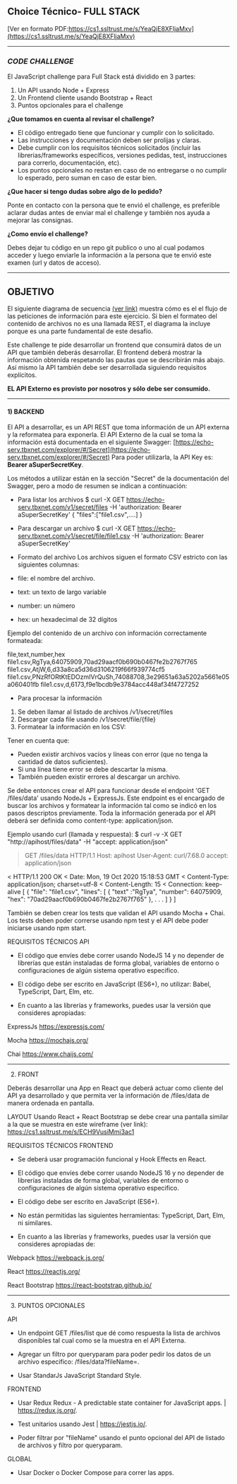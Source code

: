 ## Choice Técnico- FULL STACK

[Ver en formato PDF:https://cs1.ssltrust.me/s/YeaQjE8XFljaMxv](https://cs1.ssltrust.me/s/YeaQjE8XFljaMxv)

---

### _CODE CHALLENGE_

El JavaScript challenge para Full Stack está dividido en 3 partes:
1) Un API usando Node + Express
2) Un Frontend cliente usando Bootstrap + React
3) Puntos opcionales para el challenge


**¿Que tomamos en cuenta al revisar el challenge?**
- El código entregado tiene que funcionar y cumplir con lo solicitado.
- Las instrucciones y documentación deben ser prolijas y claras.
- Debe cumplir con los requisitos técnicos solicitados (incluir las librerias/frameworks específicos, versiones pedidas, test, instrucciones para correrlo, documentación, etc).
- Los puntos opcionales no restan en caso de no entregarse o no cumplir lo esperado, pero suman en caso de estar bien.


**¿Que hacer si tengo dudas sobre algo de lo pedido?**

Ponte en contacto con la persona que te envió el challenge, es preferible aclarar dudas antes de enviar mal el challenge y también nos ayuda a mejorar las consignas.


**¿Como envío el challenge?**

Debes dejar tu código en un repo git publico o uno al cual podamos acceder y luego enviarle la información a la persona que te envió este examen (url y datos de acceso).

---

## **OBJETIVO**

El siguiente diagrama de secuencia [(ver link)](https://cs1.ssltrust.me/s/6u9aC5hCTEhTpT1) muestra cómo es el el flujo de las peticiones de información para este ejercicio.
Si bien el formateo del contenido de archivos no es una llamada REST, el diagrama la incluye porque es una parte fundamental de este desafío.

Este challenge te pide desarrollar un frontend que consumirá datos de un API que también deberás desarrollar.
El frontend deberá mostrar la información obtenida respetando las pautas que se describirán más abajo.
Así mismo la API también debe ser desarrollada siguiendo requisitos explícitos.

**EL API Externo es provisto por nosotros y sólo debe ser consumido.**

---

#### 1) **BACKEND**

El API a desarrollar, es un API REST que toma información de un API externa y la reformatea para exponerla.
El API Externo de la cual se toma la información está documentada en el siguiente Swagger: [https://echo-serv.tbxnet.com/explorer/#/Secret](https://echo-serv.tbxnet.com/explorer/#/Secret)
Para poder utilizarla, la API Key es: **Bearer aSuperSecretKey**.

Los métodos a utilizar están en la sección "Secret" de la documentación del Swagger, pero a modo de resumen se indican a continuación:

- Para listar los archivos
$ curl -X GET https://echo-serv.tbxnet.com/v1/secret/files -H 'authorization: Bearer aSuperSecretKey'
{
"files":["file1.csv",....]
}


- Para descargar un archivo
$ curl -X GET https://echo-serv.tbxnet.com/v1/secret/file/file1.csv -H 'authorization: Bearer aSuperSecretKey'


- Formato del archivo
Los archivos siguen el formato CSV estricto con las siguientes columnas:
- file: el nombre del archivo.
- text: un texto de largo variable
- number: un número
- hex: un hexadecimal de 32 dígitos

Ejemplo del contenido de un archivo con información correctamente formateada:

file,text,number,hex
file1.csv,RgTya,64075909,70ad29aacf0b690b0467fe2b2767f765
file1.csv,AtjW,6,d33a8ca5d36d3106219f66f939774cf5
file1.csv,PNzRfORtKtEDOzmIVrQuSh,74088708,3e29651a63a5202a5661e05a060401fb
file1.csv,d,6173,f9e1bcdb9e3784acc448af34f4727252


- Para procesar la información

1) Se deben llamar al listado de archivos /v1/secret/files
2) Descargar cada file usando /v1/secret/file/{file}
3) Formatear la información en los CSV:

Tener en cuenta que:
- Pueden existir archivos vacíos y líneas con error (que no tenga la cantidad de datos suficientes).
- Si una línea tiene error se debe descartar la misma.
- También pueden existir errores al descargar un archivo.


Se debe entonces crear el API para funcionar desde el endpoint 'GET /files/data' usando NodeJs + ExpressJs.
Este endpoint es el encargado de buscar los archivos y formatear la información tal como se indicó en los pasos descriptos previamente.
Toda la información generada por el API deberá ser definida como content-type: application/json.

Ejemplo usando curl (llamada y respuesta):
$ curl -v -X GET "http://apihost/files/data" -H "accept: application/json"

> GET /files/data HTTP/1.1
> Host: apihost
> User-Agent: curl/7.68.0
> accept: application/json
>
< HTTP/1.1 200 OK
< Date: Mon, 19 Oct 2020 15:18:53 GMT
< Content-Type: application/json; charset=utf-8
< Content-Length: 15
< Connection: keep-alive
[
{
"file": "file1.csv",
"lines": [
{
"text" :"RgTya",
"number": 64075909,
"hex": "70ad29aacf0b690b0467fe2b2767f765"
},
. . .
]
}
]


También se deben crear los tests que validan el API usando Mocha + Chai.
Los tests deben poder correrse usando npm test y el API debe poder iniciarse usando npm start.


REQUISITOS TÉCNICOS API

- El código que envíes debe correr usando NodeJS 14 y no depender de librerías que están instaladas de forma global, variables de entorno o configuraciones de algún sistema operativo especifico.

- El código debe ser escrito en JavaScript (ES6+), no utilizar: Babel, TypeScript, Dart, Elm, etc.

- En cuanto a las librerías y frameworks, puedes usar la versión que consideres apropiadas:

ExpressJs https://expressjs.com/

Mocha https://mochajs.org/

Chai https://www.chaijs.com/

---

2) FRONT

Deberás desarrollar una App en React que deberá actuar como cliente del API ya desarrollado y que permita ver la información de /files/data de manera ordenada en pantalla.

LAYOUT
Usando React + React Bootstrap se debe crear una pantalla similar a la que se muestra en este wireframe (ver link): https://cs1.ssltrust.me/s/ECH9VusiMmi3ac1


REQUISITOS TÉCNICOS FRONTEND
- Se deberá usar programación funcional y Hook Effects en React.

- El código que envíes debe correr usando NodeJS 16 y no depender de librerías instaladas de forma global, variables de entorno o configuraciones de algún sistema operativo especifico.

- El código debe ser escrito en JavaScript (ES6+).

- No están permitidas las siguientes herramientas: TypeScript, Dart, Elm, ni similares.

- En cuanto a las librerías y frameworks, puedes usar la versión que consideres apropiadas de:

Webpack https://webpack.js.org/

React https://reactjs.org/

React Bootstrap https://react-bootstrap.github.io/


---

3) PUNTOS OPCIONALES

API
- Un endpoint GET /files/list que dé como respuesta la lista de archivos disponibles tal cual como se la muestra en el API Externa.

- Agregar un filtro por queryparam para poder pedir los datos de un archivo especifico: /files/data?fileName=<Nombre del archivo>.

- Usar StandarJs JavaScript Standard Style.


FRONTEND
- Usar Redux Redux - A predictable state container for JavaScript apps. | https://redux.js.org/.

- Test unitarios usando Jest | https://jestjs.io/.

- Poder filtrar por "fileName" usando el punto opcional del API de listado de archivos y filtro por queryparam.


GLOBAL
- Usar Docker o Docker Compose para correr las apps.